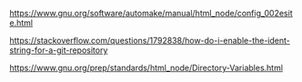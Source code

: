 https://www.gnu.org/software/automake/manual/html_node/config_002esite.html

https://stackoverflow.com/questions/1792838/how-do-i-enable-the-ident-string-for-a-git-repository

https://www.gnu.org/prep/standards/html_node/Directory-Variables.html

